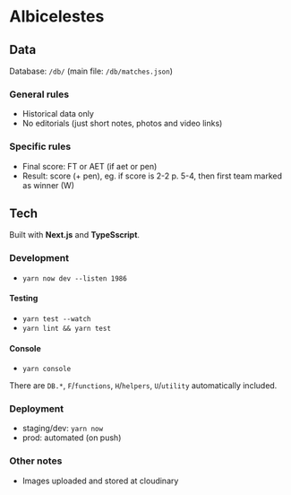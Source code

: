 # Albicelestes

## Data

Database: `/db/` (main file: `/db/matches.json`)

### General rules

- Historical data only
- No editorials (just short notes, photos and video links)

### Specific rules

- Final score: FT or AET (if aet or pen)
- Result: score (+ pen), eg. if score is 2-2 p. 5-4, then first team marked as winner (W)

## Tech

Built with **Next.js** and **TypeSscript**.

### Development

- `yarn now dev --listen 1986`

#### Testing

- `yarn test --watch`
- `yarn lint && yarn test`

#### Console

- `yarn console`

There are `DB.*`, `F`/`functions`, `H`/`helpers`, `U`/`utility` automatically included.

### Deployment

- staging/dev: `yarn now`
- prod: automated (on push)

### Other notes

- Images uploaded and stored at cloudinary
